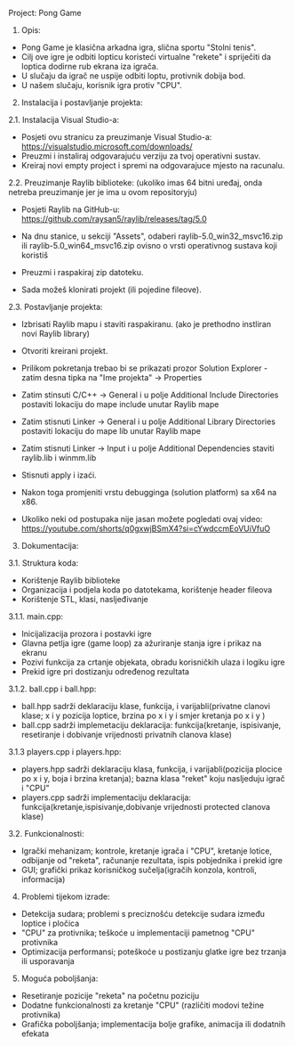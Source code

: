 Project: Pong Game

1. Opis: 

- Pong Game je klasična arkadna igra, slična sportu "Stolni tenis". 
- Cilj ove igre je odbiti lopticu koristeći virtualne "rekete" i spriječiti da loptica dodirne rub ekrana iza igrača. 
- U slučaju da igrač ne uspije odbiti loptu, protivnik dobija bod. 
- U našem slučaju, korisnik igra protiv "CPU".

2. Instalacija i postavljanje projekta: 

2.1. Instalacija Visual Studio-a:
- Posjeti ovu stranicu za preuzimanje Visual Studio-a: https://visualstudio.microsoft.com/downloads/ 
- Preuzmi i instaliraj odgovarajuću verziju za tvoj operativni sustav.
- Kreiraj novi empty project i spremi na odgovarajuce mjesto na racunalu.

2.2. Preuzimanje Raylib biblioteke: (ukoliko imas 64 bitni uređaj, onda netreba preuzimanje jer je ima u ovom repositoryju)
- Posjeti Raylib na GitHub-u: https://github.com/raysan5/raylib/releases/tag/5.0 
- Na dnu stanice, u sekciji "Assets", odaberi raylib-5.0_win32_msvc16.zip ili raylib-5.0_win64_msvc16.zip ovisno o vrsti operativnog sustava koji koristiš
- Preuzmi i raspakiraj zip datoteku.
 
- Sada možeš klonirati projekt (ili pojedine fileove). 

2.3. Postavljanje projekta: 
- Izbrisati Raylib mapu i staviti raspakiranu. (ako je prethodno instliran novi Raylib library)
- Otvoriti kreirani projekt.
- Prilikom pokretanja trebao bi se prikazati prozor Solution Explorer - zatim desna tipka na "Ime projekta" -> Properties
- Zatim stinsuti C/C++ -> General i u polje Additional Include Directories postaviti lokaciju do mape include unutar Raylib mape
- Zatim stisnuti Linker -> General i u polje Additional Library Directories postaviti lokaciju do mape lib unutar Raylib mape
- Zatim stisnuti Linker -> Input i u polje Additional Dependencies staviti raylib.lib i winmm.lib
- Stisnuti apply i izaći.
- Nakon toga promjeniti vrstu debugginga (solution platform) sa x64 na x86.

- Ukoliko neki od postupaka nije jasan možete pogledati ovaj video: https://youtube.com/shorts/q0gxwjBSmX4?si=cYwdccmEoVUiVfuO 

3. Dokumentacija:

3.1. Struktura koda: 
- Korištenje Raylib biblioteke
- Organizacija i podjela koda po datotekama, korištenje header fileova
- Korištenje STL, klasi, nasljeđivanje 

3.1.1. main.cpp: 
- Inicijalizacija prozora i postavki igre
- Glavna petlja igre (game loop) za ažuriranje stanja igre i prikaz na ekranu
- Pozivi funkcija za crtanje objekata, obradu korisničkih ulaza i logiku igre
- Prekid igre pri dostizanju određenog rezultata

3.1.2. ball.cpp i ball.hpp:
- ball.hpp sadrži deklaraciju klase, funkcija, i varijabli(privatne clanovi klase; x i y pozicija loptice, brzina po x i y i smjer kretanja po x i y )
- ball.cpp sadrži implemetaciju deklaracija: funkcija(kretanje, ispisivanje, resetiranje i dobivanje vrijednosti privatnih clanova klase)

3.1.3 players.cpp i players.hpp:
- players.hpp sadrži deklaraciju klasa, funkcija, i varijabli(pozicija plocice po x i y, boja i brzina kretanja); bazna klasa "reket" koju nasljeduju igrač i "CPU"
- players.cpp sadrži implementaciju deklaracija: funkcija(kretanje,ispisivanje,dobivanje vrijednosti protected clanova klase)

3.2. Funkcionalnosti:
- Igrački mehanizam; kontrole, kretanje igrača i "CPU", kretanje lotice, odbijanje od "reketa", računanje rezultata, ispis pobjednika i prekid igre
- GUI; grafički prikaz korisničkog sučelja(igračih konzola, kontroli, informacija)


4. Problemi tijekom izrade: 
- Detekcija sudara; problemi s preciznošću detekcije sudara između loptice i pločica
- "CPU" za protivnika; teškoće u implementaciji pametnog "CPU" protivnika
- Optimizacija performansi; poteškoće u postizanju glatke igre bez trzanja ili usporavanja

5. Moguća poboljšanja: 
- Resetiranje pozicije "reketa" na početnu poziciju
- Dodatne funkcionalnosti za kretanje "CPU" (različiti modovi težine protivnika)
- Grafička poboljšanja; implementacija bolje grafike, animacija ili dodatnih efekata
